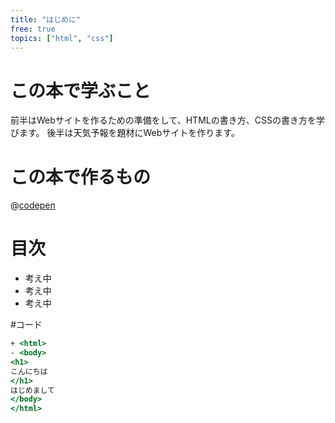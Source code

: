 ```yaml
---
title: "はじめに"
free: true
topics: ["html", "css"]
---
```

# この本で学ぶこと

前半はWebサイトを作るための準備をして、HTMLの書き方、CSSの書き方を学びます。
後半は天気予報を題材にWebサイトを作ります。

# この本で作るもの
@[codepen](https://codepen.io/hidehikokondo/pen/OJvqJRX)


# 目次
- 考え中
- 考え中
- 考え中


#コード

```html:index.html
+ <html>
- <body>
<h1>
こんにちは
</h1>
はじめまして
</body>
</html>
```
